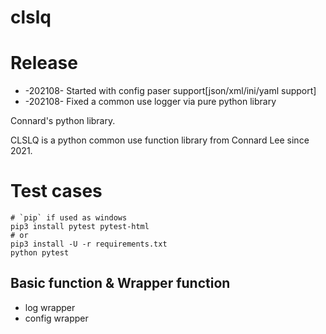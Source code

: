# clslq


# Release

* -202108- Started with config paser support[json/xml/ini/yaml support]
* -202108- Fixed a common use logger via pure python library

Connard's python library.

CLSLQ is a python common use function library from Connard Lee since 2021.

# Test cases

```
# `pip` if used as windows
pip3 install pytest pytest-html
# or 
pip3 install -U -r requirements.txt
python pytest
```

## Basic function & Wrapper function

* log wrapper
* config wrapper